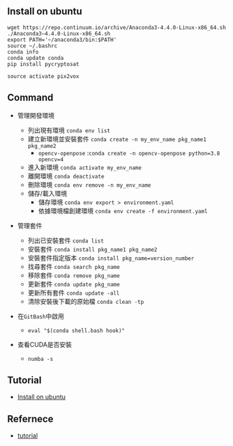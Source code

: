 
## Install on ubuntu

```
wget https://repo.continuum.io/archive/Anaconda3-4.4.0-Linux-x86_64.sh
./Anaconda3–4.4.0-Linux-x86_64.sh
export PATH='~/anaconda3/bin:$PATH'
source ~/.bashrc
conda info
conda update conda
pip install pycryptosat

source activate pix2vox
```
## Command

- 管理開發環境
    - 列出現有環境 `conda env list`
    - 建立新環境並安裝套件 `conda create -n my_env_name pkg_name1 pkg_name2`
        - `opencv-openpose` :`conda create -n opencv-openpose python=3.8 opencv=4`
    - 進入新環境 `conda activate my_env_name`
    - 離開環境 `conda deactivate`
    - 刪除環境 `conda env remove -n my_env_name`
    - 儲存/載入環境
        - 儲存環境 `conda env export > environment.yaml`
        - 依據環境檔創建環境 `conda env create -f environment.yaml`

- 管理套件

    - 列出已安裝套件 `conda list`
    - 安裝套件 `conda install pkg_name1 pkg_name2`
    - 安裝套件指定版本 `conda install pkg_name=version_number`
    - 找尋套件 `conda search pkg_name`
    - 移除套件 `conda remove pkg_name`
    - 更新套件 `conda update pkg_name`
    - 更新所有套件 `conda update -all`
    - 清除安裝後下載的原始檔 `conda clean -tp`

- 在`GitBash`中啟用

    - `eval "$(conda shell.bash hook)"`

- 查看CUDA是否安裝 

    - `numba -s`

## Tutorial

- [Install on ubuntu](https://www.digitalocean.com/community/tutorials/how-to-install-anaconda-on-ubuntu-18-04-quickstart)

## Refernece

- [tutorial](https://medium.com/@raymonduchen/anaconda%E7%9A%84%E5%AE%89%E8%A3%9D%E8%88%87%E4%BD%BF%E7%94%A8-86d77c231417)
